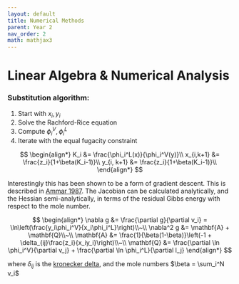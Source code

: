 ```yaml
---
layout: default
title: Numerical Methods 
parent: Year 2
nav_order: 2
math: mathjax3
---
```


# Linear Algebra & Numerical Analysis

### Substitution algorithm:
1.  Start with $x_i, y_i$
2.  Solve the Rachford-Rice equation
3.  Compute $\phi^V_i, \phi^L_i$
4.  Iterate with the equal fugacity constraint

$$
\begin{align*}
K_i &= \frac{\phi_i^L(x)}{\phi_i^V(y)}\\
x_{i,k+1} &= \frac{z_i}{1+\beta(K_i-1)}\\
y_{i, k+1} &= \frac{z_i}{1+\beta(K_i-1)}\\
\end{align*}
$$

Interestingly this has been shown to be a form of gradient descent. This is described in [Ammar 1987](https://doi.org/10.1002/aic.690330606). The Jacobian can be calculated analytically, and the Hessian semi-analytically, in terms of the residual Gibbs energy with respect to the mole number.

$$
\begin{align*}
\nabla g &= \frac{\partial g}{\partial v_i} = \ln\left(\frac{y_i\phi_i^V}{x_i\phi_i^L}\right)\\~\\
\nabla^2 g &= \mathbf{A} + \mathbf{Q}\\~\\
\mathbf{A} &= \frac{1}{\beta(1-\beta)}\left(-1 + \delta_{ij}\frac{z_i}{x_iy_i}\right)\\~\\
\mathbf{Q} &= \frac{\partial \ln \phi_i^V}{\partial v_j} + \frac{\partial \ln \phi_i^L}{\partial l_j}
\end{align*}
$$

where $\delta_{ij}$ is the [kronecker delta](https://en.wikipedia.org/wiki/Kronecker_delta), and the mole numbers $\beta = \sum_i^N v_i$



